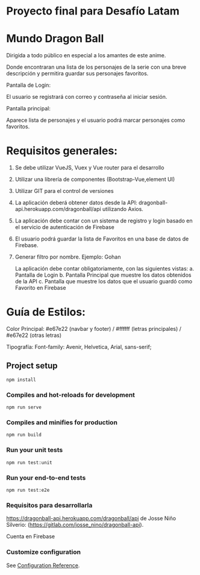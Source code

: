 # Proyecto final para Desafío Latam 
# Mundo Dragon Ball

Dirigida a todo público en especial a los amantes de este anime.

Donde encontraran una lista de los personajes de la serie con una breve descripción y permitira guardar sus personajes favoritos.

Pantalla de Login:

El usuario se registrará con correo y contraseña al iniciar sesión.

Pantalla principal:

Aparece lista de personajes y el usuario podrá marcar personajes como favoritos.

# Requisitos generales:

1. Se debe utilizar VueJS, Vuex y Vue router para el desarrollo
2. Utilizar una librería de componentes  (Bootstrap-Vue,element UI)
3. Utilizar GIT para el control de versiones
4. La aplicación deberá obtener datos desde la API: dragonball-api.herokuapp.com/dragonball/api utilizando Axios.
5. La aplicación debe contar con un sistema de registro y login basado en el servicio de autenticación de
Firebase
6. El usuario podrá guardar la lista de Favoritos en una base de datos de Firebase.
7. Generar filtro por nombre. Ejemplo: Gohan

   La aplicación debe contar obligatoriamente, con las siguientes vistas:
a. Pantalla de Login 
b. Pantalla Principal que muestre los datos obtenidos de la API
c. Pantalla que muestre los datos que el usuario guardó como Favorito en Firebase

# Guía de Estilos:
   Color Principal: 
   #e67e22 (navbar y footer) /
   #ffffff (letras principales) /
   #e67e22 (otras letras)
                      
   Tipografía:  Font-family: Avenir, Helvetica, Arial, sans-serif;
   

## Project setup
```
npm install
```

### Compiles and hot-reloads for development
```
npm run serve
```

### Compiles and minifies for production
```
npm run build
```

### Run your unit tests
```
npm run test:unit
```

### Run your end-to-end tests
```
npm run test:e2e
```
### Requisitos para desarrollarla
https://dragonball-api.herokuapp.com/dragonball/api de Josse Niño Silverio: (https://gitlab.com/josse_nino/dragonball-api).

Cuenta en Firebase

### Customize configuration
See [Configuration Reference](https://cli.vuejs.org/config/).
